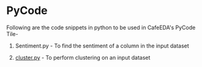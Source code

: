 # PyCode


Following are the code snippets in python to be used in CafeEDA's PyCode Tile-

1. Sentiment.py - To find the sentiment of a column in the input dataset

2. [cluster.py](https://github.com/easydatain/PyCode/blob/main/cluster.py) - To perform clustering on an input dataset

